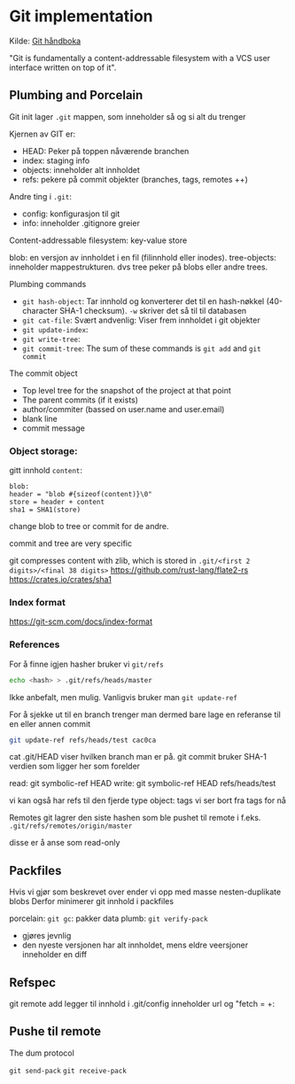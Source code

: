 # Git implementation

Kilde: [Git håndboka](https://git-scm.com/book/en/v2/Git-Internals-Plumbing-and-Porcelain)

"Git is fundamentally a content-addressable filesystem with a VCS user interface written on top of it".


## Plumbing and Porcelain

Git init lager `.git` mappen, som inneholder så og si alt du trenger

Kjernen av GIT er:
- HEAD: Peker på toppen nåværende branchen
- index: staging info
- objects: inneholder alt innholdet
- refs: pekere på commit objekter (branches, tags, remotes ++)

Andre ting i `.git`:
- config: konfigurasjon til git
- info: inneholder .gitignore greier


Content-addressable filesystem: key-value store

blob: en versjon av innholdet i en fil (filinnhold eller inodes).
tree-objects: inneholder mappestrukturen. dvs tree peker på blobs eller andre trees.

Plumbing commands
- `git hash-object`:  Tar innhold og konverterer det til en hash-nøkkel (40-character SHA-1 checksum). 
        `-w` skriver det så til til databasen
- `git cat-file`: Svært andvenlig: Viser frem innholdet i git objekter
- `git update-index`:
- `git write-tree`:
- `git commit-tree`:
The sum of these commands is `git add` and `git commit`

The commit object
- Top level tree for the snapshot of the project at that point
- The parent commits (if it exists)
- author/commiter (bassed on user.name and user.email)
- blank line
- commit message
    
### Object storage:
gitt innhold `content`:
```
blob: 
header = "blob #{sizeof(content)}\0"
store = header + content
sha1 = SHA1(store)
```
change blob to tree or commit for de andre.

commit and tree are very specific

git compresses content with zlib, which is stored in `.git/<first 2 digits>/<final 38 digits>`
    https://github.com/rust-lang/flate2-rs
    https://crates.io/crates/sha1

### Index format
https://git-scm.com/docs/index-format

### References
For å finne igjen hasher bruker vi `git/refs`

```sh
echo <hash> > .git/refs/heads/master
```
Ikke anbefalt, men mulig. Vanligvis bruker man `git update-ref`

For å sjekke ut til en branch trenger man dermed bare lage en referanse til en eller annen commit
```sh
git update-ref refs/heads/test cac0ca
```
cat .git/HEAD viser hvilken branch man er på. git commit bruker SHA-1 verdien som
ligger her som forelder

read: git symbolic-ref HEAD
write: git symbolic-ref HEAD refs/heads/test

vi kan også har refs til den fjerde type object: tags
vi ser bort fra tags for nå

Remotes
git lagrer den siste hashen som ble pushet til remote i
f.eks. `.git/refs/remotes/origin/master`

disse er å anse som read-only

## Packfiles
Hvis vi gjør som beskrevet over ender vi opp med masse nesten-duplikate blobs
Derfor minimerer git innhold i packfiles

porcelain: `git gc`: pakker data
plumb: `git verify-pack`

- gjøres jevnlig
- den nyeste versjonen har alt innholdet, mens eldre veersjoner inneholder en diff

## Refspec
git remote add legger til innhold i .git/config
inneholder url og "fetch = +<src>:<dst>

## Pushe til remote
The dum protocol

`git send-pack`
`git receive-pack`









